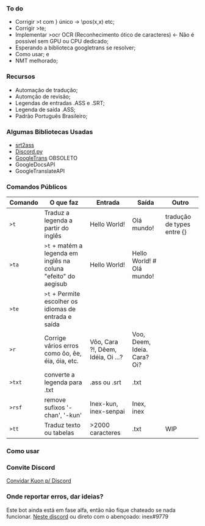 
### To do
- Corrigir >t com } único -> \pos(x,x) etc;
- Corrigir >te;
- Implementar >ocr OCR (Reconhecimento ótico de caracteres) <- Não é possível sem GPU ou CPU dedicado;
- Esperando a biblioteca googletrans se resolver; 
- Como usar; e
- NMT melhorado;

### Recursos

- Automação de tradução;
- Automção de revisão;
- Legendas de entradas .ASS e .SRT;
- Legenda de saída .ASS;
- Padrão Português Brasileiro;

### Algumas Bibliotecas Usadas
- [srt2ass](https://github.com/ewwink/python-srt2ass)
- [Discord.py](https://github.com/Rapptz/discord.py)
- [GoogleTrans](https://github.com/ssut/py-googletrans) OBSOLETO
- GoogleDocsAPI
- GoogleTranslateAPI


### Comandos Públicos
                    
Comando  |  O que faz | Entrada | Saída | Outro 
------------- | ------------- |--- |---| ----
`>t` | Traduz a legenda a partir do inglês | Hello World! | Olá mundo! | tradução de types entre {}
`>ta` | `>t` + matém a legenda em inglês na coluna "efeito" do aegisub | Hello World!  | Hello World! # Olá mundo! | 
`>te` | `>t` + Permite escolher os idiomas de entrada e saída |||
`>r` | Corrige vários erros como ôo, êe, éia, óia, etc. | Vôo, Cara ?!, Dêem, Idéia, Oi ...? | Voo, Deem, Ideia. Cara? Oi? |
`>txt` | converte a legenda para .txt |.ass ou .srt |.txt|
`>rsf` | remove sufixos '-chan', '-kun' | Inex-kun, inex-senpai | Inex, inex |
`>tt` | Traduz texto ou tabelas | >2000 caracteres |.txt |WIP |

### Como usar

### Convite Discord

[Convidar Kuon p/ Discord](https://discord.com/api/oauth2/authorize?client_id=745801652103020544&permissions=0&scope=bot "Kuon")

### Onde reportar erros, dar ideias?
Este bot ainda está em fase alfa, então não fique chateado se nada funcionar.
[Neste discord](https://discord.gg/QepxK7D) ou direto com o abençoado: inex#9779

